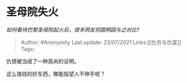 # 圣母院失火
*如何看待巴黎圣母院起火后，很多网友将圆明园与之对比?*

> Author: #Anonymity
> Last update: *23/07/2021* 
> Links:[[仇穷与仇富]]
> Tags:  

 
仇恨被当成了一种高尚的证明。

这么值钱的好东西，哪能指望人不伸手呢？



